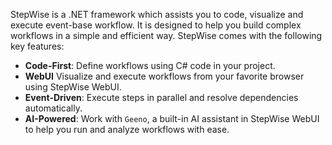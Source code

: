 StepWise is a .NET framework which assists you to code, visualize and execute event-base workflow. It is designed to help you build complex workflows in a simple and efficient way. StepWise comes with the following key features:
- **Code-First**: Define workflows using C# code in your project.
- **WebUI** Visualize and execute workflows from your favorite browser using StepWise WebUI.
- **Event-Driven**: Execute steps in parallel and resolve dependencies automatically.
- **AI-Powered**: Work with `Geeno`, a built-in AI assistant in StepWise WebUI to help you run and analyze workflows with ease.
